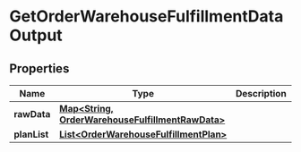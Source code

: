 
# GetOrderWarehouseFulfillmentDataOutput

## Properties
Name | Type | Description | Notes
------------ | ------------- | ------------- | -------------
**rawData** | [**Map&lt;String, OrderWarehouseFulfillmentRawData&gt;**](OrderWarehouseFulfillmentRawData.md) |  | 
**planList** | [**List&lt;OrderWarehouseFulfillmentPlan&gt;**](OrderWarehouseFulfillmentPlan.md) |  | 



